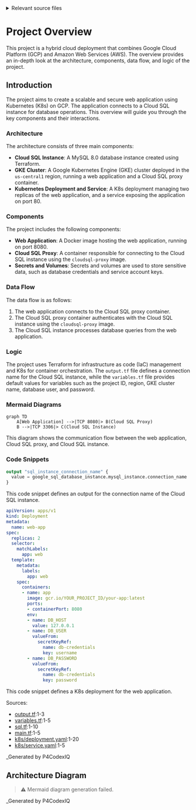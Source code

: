 <details>
<summary>Relevant source files</summary>

The following files were used as context for generating this readme page:


- [output.tf](output.tf)

- [variables.tf](variables.tf)

- [sql.tf](sql.tf)

- [main.tf](main.tf)

- [k8s/deployment.yaml](k8s/deployment.yaml)

- [k8s/service.yaml](k8s/service.yaml)

<!-- Add additional relevant files if fewer than 5 were provided -->
</details>

# Project Overview

This project is a hybrid cloud deployment that combines Google Cloud Platform (GCP) and Amazon Web Services (AWS). The overview provides an in-depth look at the architecture, components, data flow, and logic of the project.

## Introduction
The project aims to create a scalable and secure web application using Kubernetes (K8s) on GCP. The application connects to a Cloud SQL instance for database operations. This overview will guide you through the key components and their interactions.

### Architecture

The architecture consists of three main components:

*   **Cloud SQL Instance**: A MySQL 8.0 database instance created using Terraform.
*   **GKE Cluster**: A Google Kubernetes Engine (GKE) cluster deployed in the `us-central1` region, running a web application and a Cloud SQL proxy container.
*   **Kubernetes Deployment and Service**: A K8s deployment managing two replicas of the web application, and a service exposing the application on port 80.

### Components

The project includes the following components:

*   **Web Application**: A Docker image hosting the web application, running on port 8080.
*   **Cloud SQL Proxy**: A container responsible for connecting to the Cloud SQL instance using the `cloudsql-proxy` image.
*   **Secrets and Volumes**: Secrets and volumes are used to store sensitive data, such as database credentials and service account keys.

### Data Flow

The data flow is as follows:

1.  The web application connects to the Cloud SQL proxy container.
2.  The Cloud SQL proxy container authenticates with the Cloud SQL instance using the `cloudsql-proxy` image.
3.  The Cloud SQL instance processes database queries from the web application.

### Logic

The project uses Terraform for infrastructure as code (IaC) management and K8s for container orchestration. The `output.tf` file defines a connection name for the Cloud SQL instance, while the `variables.tf` file provides default values for variables such as the project ID, region, GKE cluster name, database user, and password.

### Mermaid Diagrams

```mermaid
graph TD
    A[Web Application] -->|TCP 8080|> B(Cloud SQL Proxy)
    B -->|TCP 3306|> C(Cloud SQL Instance)
```

This diagram shows the communication flow between the web application, Cloud SQL proxy, and Cloud SQL instance.

### Code Snippets

```terraform
output "sql_instance_connection_name" {
  value = google_sql_database_instance.mysql_instance.connection_name
}
```

This code snippet defines an output for the connection name of the Cloud SQL instance.

```yaml
apiVersion: apps/v1
kind: Deployment
metadata:
  name: web-app
spec:
  replicas: 2
  selector:
    matchLabels:
      app: web
  template:
    metadata:
      labels:
        app: web
    spec:
      containers:
      - name: app
        image: gcr.io/YOUR_PROJECT_ID/your-app:latest
        ports:
        - containerPort: 8080
        env:
        - name: DB_HOST
          value: 127.0.0.1
        - name: DB_USER
          valueFrom:
            secretKeyRef:
              name: db-credentials
              key: username
        - name: DB_PASSWORD
          valueFrom:
            secretKeyRef:
              name: db-credentials
              key: password
```

This code snippet defines a K8s deployment for the web application.

Sources:

*   [output.tf](output.tf):1-3
*   [variables.tf](variables.tf):1-5
*   [sql.tf](sql.tf):1-10
*   [main.tf](main.tf):1-5
*   [k8s/deployment.yaml](k8s/deployment.yaml):1-20
*   [k8s/service.yaml](k8s/service.yaml):1-5

_Generated by P4CodexIQ

## Architecture Diagram

> ⚠️ Mermaid diagram generation failed.

_Generated by P4CodexIQ